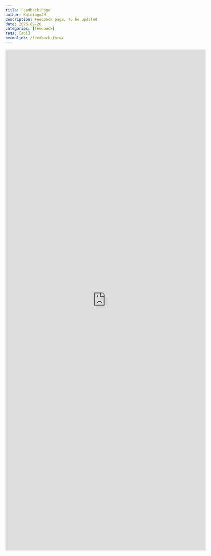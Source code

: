 ```yaml
---
title: Feedback Page
author: KutologoJM
description: Feedback page, To be updated
date: 2025-09-26
categories: [feedback]
tags: [api]
permalink: /feedback-form/
---
```


<iframe src="https://docs.google.com/forms/d/e/1FAIpQLSdnnQ8c3j7A13BkKYeiZrTzbPSyl6_HbafU3VxnspTFjc2OFw/viewform?embedded=true"
width="640" height="1600" frameborder="0" marginheight="0" marginwidth="0">Loading…
</iframe>